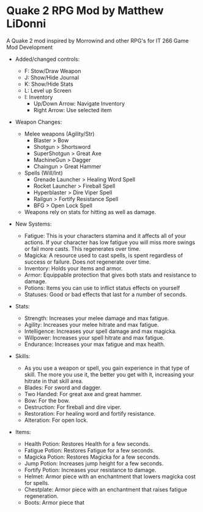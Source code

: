 # Quake 2 RPG Mod by Matthew LiDonni
A Quake 2 mod inspired by Morrowind and other RPG's for IT 266 Game Mod Development
- Added/changed controls:
    - F: Stow/Draw Weapon
    - J: Show/Hide Journal
    - K: Show/Hide Stats
    - L: Level up Screen
    - I: Inventory
        - Up/Down Arrow: Navigate Inventory
        - Right Arrow: Use selected item

- Weapon Changes:

    - Melee weapons (Agility/Str)
        - Blaster > Bow
        - Shotgun > Shortsword
        - SuperShotgun > Great Axe
        - MachineGun > Dagger
        - Chaingun > Great Hammer
    - Spells (Will/Int)
        - Grenade Launcher > Healing Word Spell
        - Rocket Launcher > Fireball Spell
        - Hyperblaster > Dire Viper Spell
        - Railgun > Fortify Resistance Spell
        - BFG > Open Lock Spell
    - Weapons rely on stats for hitting as well as damage.

- New Systems:
    - Fatigue: This is your characters stamina and it affects all of your actions. If your character has low fatigue you will miss more swings or fail more casts. This regenerates over time.
    - Magicka: A resource used to cast spells, is spent regardless of success or failure. Does not regenerate over time.
    - Inventory: Holds your items and armor.
    - Armor: Equippable protection that gives both stats and resistance to damage.
    - Potions: Items you can use to inflict status effects on yourself
    - Statuses: Good or bad effects that last for a number of seconds.

- Stats:
    - Strength: Increases your melee damage and max fatigue.
    - Agility: Increases your melee hitrate and max fatigue.
    - Intelligence: Increases your spell damage and max magicka.
    - Willpower: Increases your spell hitrate and max fatigue.
    - Endurance: Increases your max fatigue and max health.

- Skills:
    - As you use a weapon or spell, you gain experience in that type of skill. The more you use it, the better you get with it, increasing your hitrate in that skill area.
    - Blades: For sword and dagger.
    - Two Handed: For great axe and great hammer.
    - Bow: For the bow.
    - Destruction: For fireball and dire viper.
    - Restoration: For healing word and fortify resistance.
    - Alteration: For open lock.

- Items:
    - Health Potion: Restores Health for a few seconds.
    - Fatigue Potion: Restores Fatigue for a few seconds.
    - Magicka Potion: Restores Magicka for a few seconds.
    - Jump Potion: Increases jump height for a few seconds.
    - Fortify Potion: Increases your resistance to damage.
    - Helmet: Armor piece with an enchantment that lowers magicka cost for spells.
    - Chestplate: Armor piece with an enchantment that raises fatigue regeneration.
    - Boots: Armor piece that 
